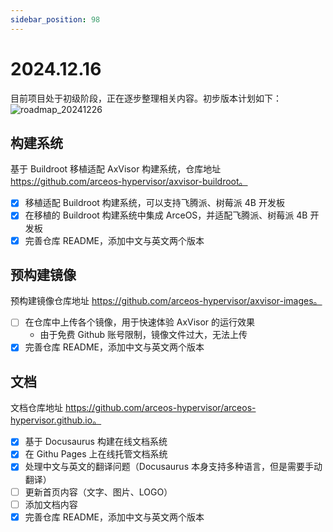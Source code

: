 ```yaml
---
sidebar_position: 98
---
```


# 2024.12.16

目前项目处于初级阶段，正在逐步整理相关内容。初步版本计划如下：
![roadmap_20241226](./images/roadmap_20241226.svg)

## 构建系统

基于 Buildroot 移植适配 AxVisor 构建系统，仓库地址 https://github.com/arceos-hypervisor/axvisor-buildroot。

- [x] 移植适配 Buildroot 构建系统，可以支持飞腾派、树莓派 4B 开发板
- [x] 在移植的 Buildroot 构建系统中集成 ArceOS，并适配飞腾派、树莓派 4B 开发板
- [x] 完善仓库 README，添加中文与英文两个版本

## 预构建镜像

预构建镜像仓库地址 https://github.com/arceos-hypervisor/axvisor-images。

- [ ] 在仓库中上传各个镜像，用于快速体验 AxVisor 的运行效果
    - 由于免费 Github 账号限制，镜像文件过大，无法上传
- [x] 完善仓库 README，添加中文与英文两个版本

## 文档

文档仓库地址 https://github.com/arceos-hypervisor/arceos-hypervisor.github.io。

- [x] 基于 Docusaurus 构建在线文档系统
- [x] 在 Githu Pages 上在线托管文档系统
- [x] 处理中文与英文的翻译问题（Docusaurus 本身支持多种语言，但是需要手动翻译）
- [ ] 更新首页内容（文字、图片、LOGO）
- [ ] 添加文档内容
- [x] 完善仓库 README，添加中文与英文两个版本

